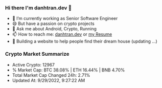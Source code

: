 ### Hi there I'm danhtran.dev 👋

- 🔭 I’m currently working as Senior Software Engineer
- 😄 But have a passion on crypto projects
- 💬 Ask me about Android, Crypto, Running 
- 📫 How to reach me: <a href="https://danhtran.dev" target="_blank">danhtran.dev</a> or <a href="Developer-Resume.pdf" target="_blank">my Resume</a>
- 🌱 Building a website to help people find their dream house (updating ...)

### Crypto Market Summarize
- Active Crypto: 12967
- % Market Cap: BTC 38.08% | ETH 16.44% | BNB 4.70%
- Total Market Cap Changed 24h: 2.71%
- Updated At: 9/29/2022, 9:27:22 AM
